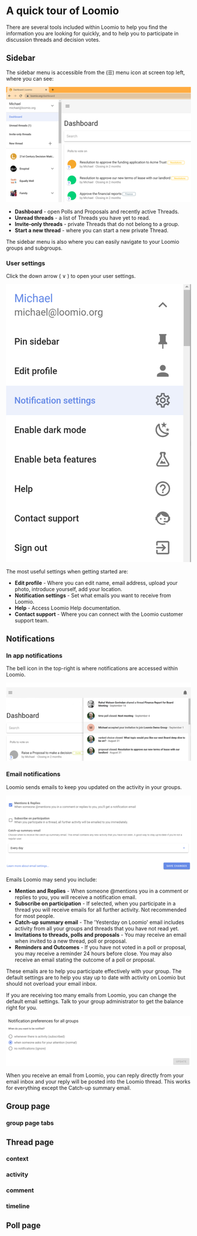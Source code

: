 # A quick tour of Loomio

There are several tools included within Loomio to help you find the information you are looking for quickly, and to help you to participate in discussion threads and decision votes.

## Sidebar

The sidebar menu is accessible from the (☰) menu icon at screen top left, where you can see:

![](sidebar-menu.png)

* **Dashboard** - open Polls and Proposals and recently active Threads.
* **Unread threads** - a list of Threads you have yet to read.
* **Invite-only threads** - private Threads that do not belong to a group.
* **Start a new thread** - where you can start a new private Thread. 

The sidebar menu is also where you can easily navigate to your Loomio groups and subgroups.

### User settings

Click the down arrow ( ∨ ) to open your user settings.

![](profile.png)

The most useful settings when getting started are:

* **Edit profile** - Where you can edit name, email address, upload your photo, introduce yourself, add your location.
* **Notification settings** - Set what emails you want to receive from Loomio.
* **Help** - Access Loomio Help documentation.
* **Contact support** - Where you can connect with the Loomio customer support team.

## Notifications

### In app notifications

The bell icon in the top-right is where notifications are accessed within Loomio.

![](notifications.png)

### Email notifications

Loomio sends emails to keep you updated on the activity in your groups. 

![](email-settings.png)

Emails Loomio may send you include:

* **Mention and Replies** - When someone @mentions you in a comment or replies to you, you will receive a notification email.
* **Subscribe on participation** - If selected, when you participate in a thread you will receive emails for all further activity. Not recommended for most people.
* **Catch-up summary email** - The 'Yesterday on Loomio' email includes activity from all your groups and threads that you have not read yet.
* **Invitations to threads, polls and proposals** - You may receive an email when invited to a new thread, poll or proposal.
* **Reminders and Outcomes** - If you have not voted in a poll or proposal, you may receive a reminder 24 hours before close. You may also receive an email stating the outcome of a poll or proposal.

These emails are to help you participate effectively with your group. The default settings are to help you stay up to date with activity on Loomio but should not overload your email inbox.

If you are receiving too many emails from Loomio, you can change the default email settings. Talk to your group administrator to get the balance right for you.

![](notification-preferences.png)

When you receive an email from Loomio, you can reply directly from your email inbox and your reply will be posted into the Loomio thread. This works for everything except the Catch-up summary email.

## Group page



### group page tabs

## Thread page

### context
### activity
### comment

### timeline

## Poll page

